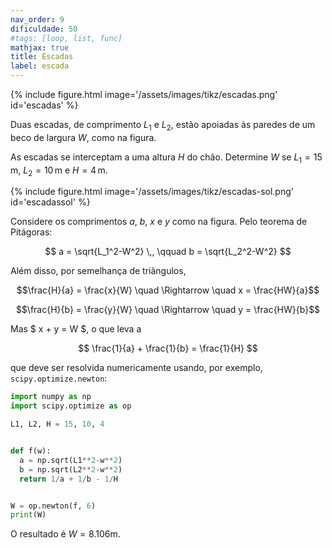 ```yaml
---
nav_order: 9
dificuldade: 50
#tags: [loop, list, func]
mathjax: true
title: Escadas
label: escada
---
```


<div class="float-right col-md-3">
{% include figure.html image='/assets/images/tikz/escadas.png' id='escadas' %}
</div>

Duas escadas, de comprimento $L_1$ e $L_2$, estão apoiadas às paredes de um beco de largura $W$, como na figura.

As escadas se interceptam a uma altura $H$ do chão. Determine $W$ se $L_1=15\,$m, $L_2=10\,$m e $H=4\,$m.

<!-- more -->

<div class="float-right col-md-4">
{% include figure.html image='/assets/images/tikz/escadas-sol.png' id='escadassol' %}
</div>

Considere os comprimentos $a$, $b$, $x$ e $y$ como na figura. Pelo teorema de Pitágoras:

$$
a = \sqrt{L_1^2-W^2} \,, \qquad b = \sqrt{L_2^2-W^2}
$$

Além disso, por semelhança de triângulos,

$$\frac{H}{a} = \frac{x}{W} \quad \Rightarrow \quad x = \frac{HW}{a}$$

$$\frac{H}{b} = \frac{y}{W} \quad \Rightarrow \quad y = \frac{HW}{b}$$

Mas $ x + y = W $, o que leva a

$$ \frac{1}{a} + \frac{1}{b} = \frac{1}{H} $$

que deve ser resolvida numericamente usando, por exemplo, `scipy.optimize.newton`:

```python
import numpy as np
import scipy.optimize as op

L1, L2, H = 15, 10, 4


def f(w):
  a = np.sqrt(L1**2-w**2)
  b = np.sqrt(L2**2-w**2)
  return 1/a + 1/b - 1/H


W = op.newton(f, 6)
print(W)
```

O resultado é $W=8.106$m.
